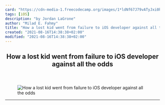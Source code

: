 ```yaml
---
card: "https://cdn-media-1.freecodecamp.org/images/1*ldNf67J79vATyJxi0h9-sw.jpeg"
tags: [iOS]
description: "by Jordan LaGrone"
author: "Milad E. Fahmy"
title: "How a lost kid went from failure to iOS developer against all the odds"
created: "2021-08-16T14:38:38+02:00"
modified: "2021-08-16T14:38:38+02:00"
---
```

<div class="site-wrapper">
<main id="site-main" class="site-main outer">
<div class="inner">
<article class="post-full post tag-ios tag-life-lessons tag-jobs tag-tech tag-software-development ">
<header class="post-full-header">
<h1 class="post-full-title">How a lost kid went from failure to iOS developer against all the odds</h1>
</header>
<figure class="post-full-image">
<picture>
<source media="(max-width: 700px)" sizes="1px" srcset="data:image/gif;base64,R0lGODlhAQABAIAAAAAAAP///yH5BAEAAAAALAAAAAABAAEAAAIBRAA7 1w">
<source media="(min-width: 701px)" sizes="(max-width: 800px) 400px,
(max-width: 1170px) 700px,
1400px" srcset="https://cdn-media-1.freecodecamp.org/images/1*ldNf67J79vATyJxi0h9-sw.jpeg 300w,
https://cdn-media-1.freecodecamp.org/images/1*ldNf67J79vATyJxi0h9-sw.jpeg 600w,
https://cdn-media-1.freecodecamp.org/images/1*ldNf67J79vATyJxi0h9-sw.jpeg 1000w,
https://cdn-media-1.freecodecamp.org/images/1*ldNf67J79vATyJxi0h9-sw.jpeg 2000w">
<img onerror="this.style.display='none'" src="https://cdn-media-1.freecodecamp.org/images/1*ldNf67J79vATyJxi0h9-sw.jpeg" alt="How a lost kid went from failure to iOS developer against all the odds">
</picture>
</figure>
<section class="post-full-content">
<div class="post-content medium-migrated-article">
</div>
<hr>
</section>
</article>
</div>
</main>
</div>
<!-- Google Tag Manager (noscript) -->
<!-- End Google Tag Manager (noscript) -->
